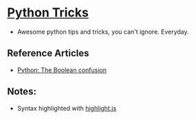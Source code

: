 # [Python Tricks](https://akashp1712.github.io/python-tricks/)
* Awesome python tips and tricks, you can't ignore. Everyday.

## Reference Articles
- [Python: The Boolean confusion](https://medium.com/@akashp1712/python-the-boolean-confusion-c4bdc92434b3)

## Notes:
  * Syntax highlighted with [highlight.js](https://highlightjs.org/)
